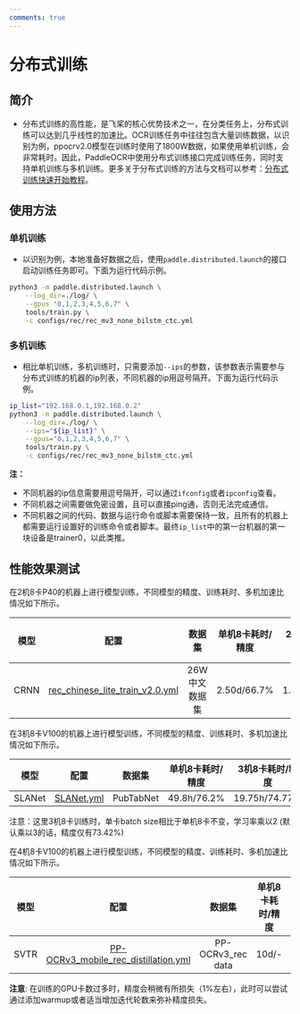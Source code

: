 ```yaml
---
comments: true
---
```


# 分布式训练

## 简介

* 分布式训练的高性能，是飞桨的核心优势技术之一，在分类任务上，分布式训练可以达到几乎线性的加速比。OCR训练任务中往往包含大量训练数据，以识别为例，ppocrv2.0模型在训练时使用了1800W数据，如果使用单机训练，会非常耗时。因此，PaddleOCR中使用分布式训练接口完成训练任务，同时支持单机训练与多机训练。更多关于分布式训练的方法与文档可以参考：[分布式训练快速开始教程](https://fleet-x.readthedocs.io/en/latest/paddle_fleet_rst/parameter_server/ps_quick_start.html)。

## 使用方法

### 单机训练

* 以识别为例，本地准备好数据之后，使用`paddle.distributed.launch`的接口启动训练任务即可。下面为运行代码示例。

```bash linenums="1"
python3 -m paddle.distributed.launch \
    --log_dir=./log/ \
    --gpus "0,1,2,3,4,5,6,7" \
    tools/train.py \
    -c configs/rec/rec_mv3_none_bilstm_ctc.yml
```

### 多机训练

* 相比单机训练，多机训练时，只需要添加`--ips`的参数，该参数表示需要参与分布式训练的机器的ip列表，不同机器的ip用逗号隔开。下面为运行代码示例。

```bash linenums="1"
ip_list="192.168.0.1,192.168.0.2"
python3 -m paddle.distributed.launch \
    --log_dir=./log/ \
    --ips="${ip_list}" \
    --gpus="0,1,2,3,4,5,6,7" \
    tools/train.py \
    -c configs/rec/rec_mv3_none_bilstm_ctc.yml
```

**注：**

* 不同机器的ip信息需要用逗号隔开，可以通过`ifconfig`或者`ipconfig`查看。
* 不同机器之间需要做免密设置，且可以直接ping通，否则无法完成通信。
* 不同机器之间的代码、数据与运行命令或脚本需要保持一致，且所有的机器上都需要运行设置好的训练命令或者脚本。最终`ip_list`中的第一台机器的第一块设备是trainer0，以此类推。

## 性能效果测试

在2机8卡P40的机器上进行模型训练，不同模型的精度、训练耗时、多机加速比情况如下所示。

| 模型   | 配置  | 数据集   | 单机8卡耗时/精度 | 2机8卡耗时/精度 | 加速比 |
|:------:|:-----:|:--------:|:--------:|:--------:|:-----:|
| CRNN | [rec_chinese_lite_train_v2.0.yml](../../../../configs/rec/ch_ppocr_v2.0/rec_chinese_lite_train_v2.0.yml) |  26W中文数据集 | 2.50d/66.7%   | 1.67d/67.0%  | **1.5** |

在3机8卡V100的机器上进行模型训练，不同模型的精度、训练耗时、多机加速比情况如下所示。

| 模型   | 配置  | 数据集   | 单机8卡耗时/精度 | 3机8卡耗时/精度 | 加速比 |
|:------:|:-----:|:--------:|:--------:|:--------:|:-----:|
| SLANet | [SLANet.yml](../../../../configs/table/SLANet.yml) |  PubTabNet | 49.8h/76.2%   | 19.75h/74.77%  | **2.52** |

注意：这里3机8卡训练时，单卡batch size相比于单机8卡不变，学习率乘以2 (默认乘以3的话，精度仅有73.42%)

在4机8卡V100的机器上进行模型训练，不同模型的精度、训练耗时、多机加速比情况如下所示。

| 模型   | 配置  | 数据集   | 单机8卡耗时/精度 | 4机8卡耗时/精度 | 加速比 |
|:------:|:-----:|:--------:|:--------:|:--------:|:-----:|
| SVTR | [PP-OCRv3_mobile_rec_distillation.yml](../../../../configs/rec/PP-OCRv3/PP-OCRv3_mobile_rec_distillation.yml) |  PP-OCRv3_rec data | 10d/-   | 2.84d/74.0%  | **3.5** |

**注意**: 在训练的GPU卡数过多时，精度会稍微有所损失（1%左右），此时可以尝试通过添加warmup或者适当增加迭代轮数来弥补精度损失。
